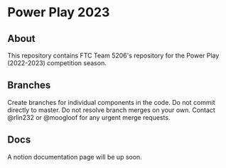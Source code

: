 # Power Play 2023

## About
This repository contains FTC Team 5206's repository for the Power Play (2022-2023) competition season.

## Branches
Create branches for individual components in the code. Do not commit directly to master. Do not resolve branch merges on your own. Contact @rlin232 or @moogloof for any urgent merge requests.

## Docs
A notion documentation page will be up soon.
